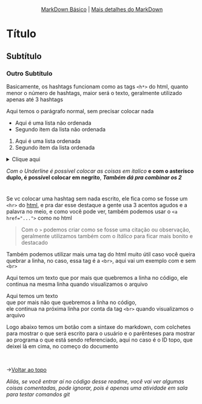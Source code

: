 <span id="topo">

<p style="text-align: center">
  <a href="#mdBasico">MarkDown Básico</a> |
  <a href="#mdDetalhado">Mais detalhes do MarkDown</a>
</p>

<span id="mdBasico">  

# Título

## Subtítulo

### Outro Subtítulo

Basicamente, os hashtags funcionam como as tags ```<h*>``` do html, quanto menor o número de hashtags, maior será o texto, geralmente utilizado apenas até 3 hashtags
  
Aqui temos o parágrafo normal, sem precisar colocar nada

- Aqui é uma lista não ordenada
- Segundo item da lista não ordenada

1. Aqui é uma lista ordenada
2. Segundo item da lista ordenada

<details>
  <summary> Clique aqui </summary>
  Aqui temos um texto "escondido" usando a tag details, o summary é o texto que aparece para a pessoa clicar e aparecer o conteúdo
</details>

_Com o Underline é possível colocar as coisas em italico_ **e com o asterísco duplo, é possível colocar em negrito**, _**Também dá pra combinar os 2**_

#
  
<span id="mdDetalhado">

Se vc colocar uma hashtag sem nada escrito, ele fica como se fosse um ```<hr>``` do <a href="https://www.w3schools.com/html/">html</a>, e pra dar esse destaque a gente usa 3 acentos agudos e a palavra no meio, e como você pode ver, também podemos usar o ```<a href="...">``` como no html

> Com o ```>``` podemos criar como se fosse uma citação ou observação, geralmente utilizamos também com o _Itálico_ para ficar mais bonito e destacado
  
Também podemos utilizar mais uma tag do html muito útil caso você queira quebrar a linha, no caso, essa tag é a ```<br>```, aqui vai um exemplo com e sem ```<br>```
  
Aqui temos um texto
que por mais que quebremos a linha no código,
ele continua na mesma linha quando visualizamos o arquivo
  
Aqui temos um texto <br> que por mais não que quebremos a linha no código, <br> ele continua na próxima linha por conta da tag ```<br>``` quando visualizamos o arquivo

Logo abaixo temos um botão com a sintaxe do markdown, com colchetes para mostrar o que será escrito para o usuário e o parênteses para mostrar ao programa o que está sendo referenciado, aqui no caso é o ID topo, que deixei lá em cima, no começo do documento

<br>
  
→[Voltar ao topo](#topo)
  
_Aliás, se você entrar aí no código desse readme, você vai ver algumas coisas comentadas, pode ignorar, pois é apenas uma atividade em sala para testar comandos git_

<!-- # PROJETO APRENDENDO GIT/GITHUB

## Autor: Pedro Augusto Nogueira Silva

O Nunes MEXEU no repositório

Nunes mexeu novamente


Alterei depois do nunes (Mantive a minha alteração)
======
Nunes mexendo de novo (E aceitei a alteração do nunes)

TESTE --> 
